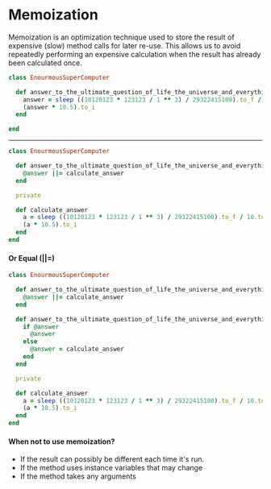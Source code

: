 # Memoization

Memoization is an optimization technique used to store the result of expensive (slow) method calls for later re-use. This allows us to avoid repeatedly performing an expensive calculation when the result has already been calculated once.

```ruby
class EnourmousSuperComputer

  def answer_to_the_ultimate_question_of_life_the_universe_and_everything
    answer = sleep ((10120123 * 123123 / 1 ** 3) / 29322415100).to_f / 10.to_f
    (answer * 10.5).to_i
  end

end
```
--------
```ruby
class EnourmousSuperComputer

  def answer_to_the_ultimate_question_of_life_the_universe_and_everything
    @answer ||= calculate_answer
  end

  private

  def calculate_answer
    a = sleep ((10120123 * 123123 / 1 ** 3) / 29322415100).to_f / 10.to_f
    (a * 10.5).to_i
  end
end
```
#### Or Equal (||=)

```ruby
class EnourmousSuperComputer

  def answer_to_the_ultimate_question_of_life_the_universe_and_everything
    @answer ||= calculate_answer
  end

  def answer_to_the_ultimate_question_of_life_the_universe_and_everything
    if @answer
      @answer
    else
      @answer = calculate_answer
    end
  end

  private

  def calculate_answer
    a = sleep ((10120123 * 123123 / 1 ** 3) / 29322415100).to_f / 10.to_f
    (a * 10.5).to_i
  end
end
```


#### When not to use memoization?

- If the result can possibly be different each time it's run.
- If the method uses instance variables that may change
- If the method takes any arguments
